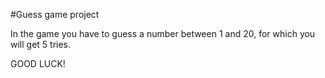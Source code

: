 #Guess game project

In the game you have to guess a number between 1 and 20, for which you will get 5 tries.

GOOD LUCK!
